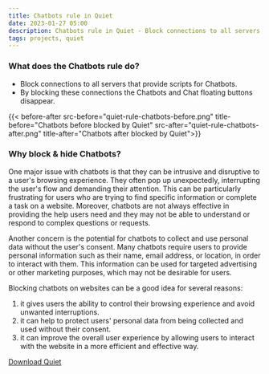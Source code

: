```yaml
---
title: Chatbots rule in Quiet
date: 2023-01-27 05:00
description: Chatbots rule in Quiet - Block connections to all servers that provide scripts for Chatbots. By blocking these connections the Chatbots and Chat floating buttons disappear.
tags: projects, quiet
---
```


### What does the Chatbots rule do?

- Block connections to all servers that provide scripts for Chatbots.
- By blocking these connections the Chatbots and Chat floating buttons disappear.


{{< before-after src-before="quiet-rule-chatbots-before.png" title-before="Chatbots before blocked by Quiet" src-after="quiet-rule-chatbots-after.png" title-after="Chatbots after blocked by Quiet">}}


### Why block & hide Chatbots?

One major issue with chatbots is that they can be intrusive and disruptive to a user's browsing experience. They often pop up unexpectedly, interrupting the user's flow and demanding their attention. This can be particularly frustrating for users who are trying to find specific information or complete a task on a website. Moreover, chatbots are not always effective in providing the help users need and they may not be able to understand or respond to complex questions or requests.

Another concern is the potential for chatbots to collect and use personal data without the user's consent. Many chatbots require users to provide personal information such as their name, email address, or location, in order to interact with them. This information can be used for targeted advertising or other marketing purposes, which may not be desirable for users.

Blocking chatbots on websites can be a good idea for several reasons:

1. it gives users the ability to control their browsing experience and avoid unwanted interruptions. 
2. it can help to protect users' personal data from being collected and used without their consent. 
3. it can improve the overall user experience by allowing users to interact with the website in a more efficient and effective way.

[Download Quiet](https://apps.apple.com/app/apple-store/id1441525727?pt=119418684&ct=QuietRuleChatbot&mt=8)
